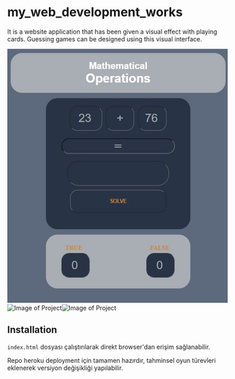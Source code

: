 # my_web_development_works

It is a website application that has been given a visual effect with playing cards. Guessing games can be designed using this visual interface.

![Image of Project](https://github.com/enes9103/004_Random_Mathematical_Operations/blob/main/first.jpg) ![Image of Project](https://github.com/enes9103/playing_cards_web_development/blob/main/position_2.jpg)![Image of Project](https://github.com/enes9103/playing_cards_web_development/blob/main/position_3.jpg)

## Installation

`index.html` dosyası çalıştırılarak direkt browser'dan erişim sağlanabilir. 

Repo heroku deployment için tamamen hazırdır, tahminsel oyun türevleri eklenerek versiyon değişikliği yapılabilir.
